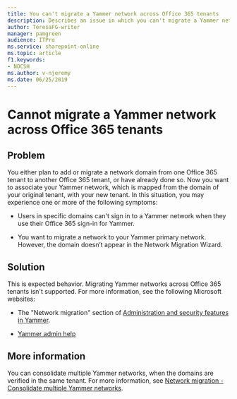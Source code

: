 ```yaml
---
title: You can't migrate a Yammer network across Office 365 tenants
description: Describes an issue in which you can't migrate a Yammer network across Office 365 tenants.
author: TeresaFG-writer
manager: pamgreen
audience: ITPro
ms.service: sharepoint-online
ms.topic: article
f1.keywords:
- NOCSH
ms.author: v-njeremy
ms.date: 06/25/2019
---
```


# Cannot migrate a Yammer network across Office 365 tenants

## Problem

You either plan to add or migrate a network domain from one Office 365 tenant to another Office 365 tenant, or have already done so. Now you want to associate your Yammer network, which is mapped from the domain of your original tenant, with your new tenant. In this situation, you may experience one or more of the following symptoms:

- Users in specific domains can't sign in to a Yammer network when they use their Office 365 sign-in for Yammer.

- You want to migrate a network to your Yammer primary network. However, the domain doesn’t appear in the Network Migration Wizard.

## Solution

This is expected behavior. Migrating Yammer networks across Office 365 tenants isn't supported. For more information, see the following Microsoft websites:

- The "Network migration" section of [Administration and security features in Yammer](/office365/servicedescriptions/yammer-service-description/administration-and-security-features-in-yammer).

- [Yammer admin help](/yammer/yammer-landing-page)

## More information

You can consolidate multiple Yammer networks, when the domains are verified in the same tenant. For more information, see [Network migration - Consolidate multiple Yammer networks](../configure-your-yammer-network/consolidate-multiple-yammer-networks.md).
